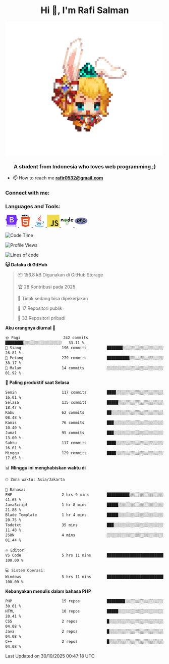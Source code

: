 <h1 align="center">Hi 👋, I'm Rafi Salman</h1>
<img src="img/lp.gif" /> 
<h3 align="center">A student from Indonesia who loves web programming ;)</h3>

- 📫 How to reach me **rafir0532@gmail.com**

<h3 align="left">Connect with me:</h3>
<p align="left">
</p>

<h3 align="left">Languages and Tools:</h3>
<p align="left"> <a href="https://getbootstrap.com" target="_blank" rel="noreferrer"> <img src="https://raw.githubusercontent.com/devicons/devicon/master/icons/bootstrap/bootstrap-plain-wordmark.svg" alt="bootstrap" width="40" height="40"/> </a> <a href="https://www.w3.org/html/" target="_blank" rel="noreferrer"> <img src="https://raw.githubusercontent.com/devicons/devicon/master/icons/html5/html5-original-wordmark.svg" alt="html5" width="40" height="40"/> </a> <a href="https://www.java.com" target="_blank" rel="noreferrer"> <img src="https://raw.githubusercontent.com/devicons/devicon/master/icons/java/java-original.svg" alt="java" width="40" height="40"/> </a> <a href="https://developer.mozilla.org/en-US/docs/Web/JavaScript" target="_blank" rel="noreferrer"> <img src="https://raw.githubusercontent.com/devicons/devicon/master/icons/javascript/javascript-original.svg" alt="javascript" width="40" height="40"/> </a> <a href="https://nodejs.org" target="_blank" rel="noreferrer"> <img src="https://raw.githubusercontent.com/devicons/devicon/master/icons/nodejs/nodejs-original-wordmark.svg" alt="nodejs" width="40" height="40"/> </a> <a href="https://www.php.net" target="_blank" rel="noreferrer"> <img src="https://raw.githubusercontent.com/devicons/devicon/master/icons/php/php-original.svg" alt="php" width="40" height="40"/> </a> </p>

<!--START_SECTION:waka-->
![Code Time](http://img.shields.io/badge/Code%20Time-682%20hrs%2045%20mins-blue)

![Profile Views](http://img.shields.io/badge/Profil%20dilihat-0-blue)

![Lines of code](https://img.shields.io/badge/Sejak%20Hello%20World%20aku%20telah%20menulis-2.0%20million%20baris%20kode-blue)

**🐱 Dataku di GitHub** 

> 📦 156.8 kB Digunakan di GitHub Storage 
 > 
> 🏆 28 Kontribusi pada 2025
 > 
> 🚫 Tidak sedang bisa dipekerjakan
 > 
> 📜 17 Repositori publik 
 > 
> 🔑 32 Repositori pribadi 
 > 
**Aku orangnya diurnal 🐤** 

```text
🌞 Pagi                   242 commits         ████████░░░░░░░░░░░░░░░░░   33.11 % 
🌆 Siang                  196 commits         ███████░░░░░░░░░░░░░░░░░░   26.81 % 
🌃 Petang                 279 commits         ██████████░░░░░░░░░░░░░░░   38.17 % 
🌙 Malam                  14 commits          ░░░░░░░░░░░░░░░░░░░░░░░░░   01.92 % 
```
📅 **Paling produktif saat Selasa** 

```text
Senin                    117 commits         ████░░░░░░░░░░░░░░░░░░░░░   16.01 % 
Selasa                   135 commits         █████░░░░░░░░░░░░░░░░░░░░   18.47 % 
Rabu                     62 commits          ██░░░░░░░░░░░░░░░░░░░░░░░   08.48 % 
Kamis                    76 commits          ███░░░░░░░░░░░░░░░░░░░░░░   10.40 % 
Jumat                    95 commits          ███░░░░░░░░░░░░░░░░░░░░░░   13.00 % 
Sabtu                    117 commits         ████░░░░░░░░░░░░░░░░░░░░░   16.01 % 
Minggu                   129 commits         ████░░░░░░░░░░░░░░░░░░░░░   17.65 % 
```


📊 **Minggu ini menghabiskan waktu di** 

```text
🕑︎ Zona waktu: Asia/Jakarta

💬 Bahasa: 
PHP                      2 hrs 9 mins        ██████████░░░░░░░░░░░░░░░   41.65 % 
JavaScript               1 hr 8 mins         █████░░░░░░░░░░░░░░░░░░░░   21.88 % 
Blade Template           1 hr 4 mins         █████░░░░░░░░░░░░░░░░░░░░   20.75 % 
Todotxt                  35 mins             ███░░░░░░░░░░░░░░░░░░░░░░   11.48 % 
JSON                     4 mins              ░░░░░░░░░░░░░░░░░░░░░░░░░   01.44 % 

🔥 Editor: 
VS Code                  5 hrs 11 mins       █████████████████████████   100.00 % 

💻 Sistem Operasi: 
Windows                  5 hrs 11 mins       █████████████████████████   100.00 % 
```

**Kebanyakan menulis dalam bahasa PHP** 

```text
PHP                      15 repos            ████████░░░░░░░░░░░░░░░░░   30.61 % 
HTML                     10 repos            █████░░░░░░░░░░░░░░░░░░░░   20.41 % 
CSS                      2 repos             █░░░░░░░░░░░░░░░░░░░░░░░░   04.08 % 
Java                     2 repos             █░░░░░░░░░░░░░░░░░░░░░░░░   04.08 % 
C++                      2 repos             █░░░░░░░░░░░░░░░░░░░░░░░░   04.08 % 
```




 Last Updated on 30/10/2025 00:47:18 UTC
<!--END_SECTION:waka-->

